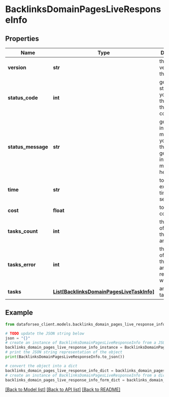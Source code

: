 # BacklinksDomainPagesLiveResponseInfo


## Properties

Name | Type | Description | Notes
------------ | ------------- | ------------- | -------------
**version** | **str** | the current version of the API | [optional] 
**status_code** | **int** | general status code you can find the full list of the response codes here | [optional] 
**status_message** | **str** | general informational message you can find the full list of general informational messages here | [optional] 
**time** | **str** | total execution time, seconds | [optional] 
**cost** | **float** | total tasks cost, USD | [optional] 
**tasks_count** | **int** | the number of tasks in the tasks array | [optional] 
**tasks_error** | **int** | the number of tasks in the tasks array returned with an error | [optional] 
**tasks** | [**List[BacklinksDomainPagesLiveTaskInfo]**](BacklinksDomainPagesLiveTaskInfo.md) | array of tasks | [optional] 

## Example

```python
from dataforseo_client.models.backlinks_domain_pages_live_response_info import BacklinksDomainPagesLiveResponseInfo

# TODO update the JSON string below
json = "{}"
# create an instance of BacklinksDomainPagesLiveResponseInfo from a JSON string
backlinks_domain_pages_live_response_info_instance = BacklinksDomainPagesLiveResponseInfo.from_json(json)
# print the JSON string representation of the object
print(BacklinksDomainPagesLiveResponseInfo.to_json())

# convert the object into a dict
backlinks_domain_pages_live_response_info_dict = backlinks_domain_pages_live_response_info_instance.to_dict()
# create an instance of BacklinksDomainPagesLiveResponseInfo from a dict
backlinks_domain_pages_live_response_info_form_dict = backlinks_domain_pages_live_response_info.from_dict(backlinks_domain_pages_live_response_info_dict)
```
[[Back to Model list]](../README.md#documentation-for-models) [[Back to API list]](../README.md#documentation-for-api-endpoints) [[Back to README]](../README.md)


